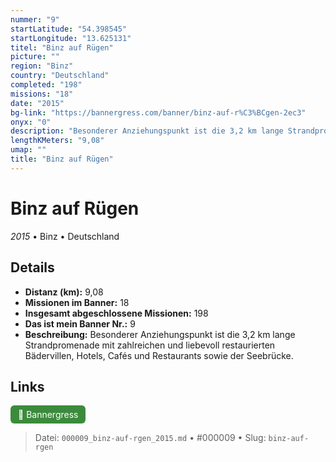```yaml
---
nummer: "9"
startLatitude: "54.398545"
startLongitude: "13.625131"
titel: "Binz auf Rügen"
picture: ""
region: "Binz"
country: "Deutschland"
completed: "198"
missions: "18"
date: "2015"
bg-link: "https://bannergress.com/banner/binz-auf-r%C3%BCgen-2ec3"
onyx: "0"
description: "Besonderer Anziehungspunkt ist die 3,2 km lange Strandpromenade mit zahlreichen und liebevoll restaurierten Bädervillen, Hotels, Cafés und Restaurants sowie der Seebrücke."
lengthKMeters: "9,08"
umap: ""
title: "Binz auf Rügen"
---
```

# Binz auf Rügen

*2015* • Binz • Deutschland



## Details
- **Distanz (km):** 9,08
- **Missionen im Banner:** 18
- **Insgesamt abgeschlossene Missionen:** 198
- **Das ist mein Banner Nr.:** 9
- **Beschreibung:** Besonderer Anziehungspunkt ist die 3,2 km lange Strandpromenade mit zahlreichen und liebevoll restaurierten Bädervillen, Hotels, Cafés und Restaurants sowie der Seebrücke.


## Links
<div style="margin-top: 0.5em;">
<a href="https://bannergress.com/banner/binz-auf-r%C3%BCgen-2ec3" target="_blank" style="display:inline-block;margin-right:8px;padding:6px 12px;background-color:#3c8b3c;color:white;text-decoration:none;border-radius:6px;">🔗 Bannergress</a>

</div>


> Datei: `000009_binz-auf-rgen_2015.md` • #000009 • Slug: `binz-auf-rgen`
